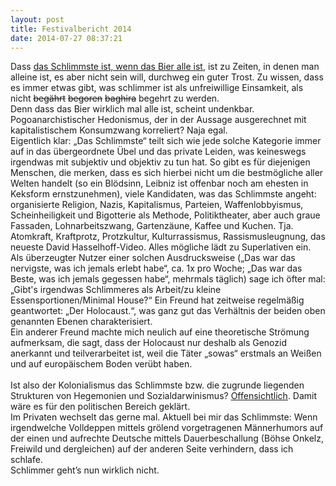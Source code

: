 ```yaml
---
layout: post
title: Festivalbericht 2014
date: 2014-07-27 08:37:21
---
```


Dass [das Schlimmste ist, wenn das Bier alle ist](https://www.youtube.com/watch?v=NJ1_JpRKeic), ist zu Zeiten, in denen man alleine ist, es aber nicht sein will, durchweg ein guter Trost. Zu wissen, dass es immer etwas gibt, was schlimmer ist als unfreiwillige Einsamkeit, als nicht <del>begährt</del>  <del>begoren</del>  <del>baghira</del> begehrt zu werden. <br>
Denn dass das Bier wirklich mal alle ist, scheint undenkbar. <br>
Pogoanarchistischer Hedonismus, der in der Aussage ausgerechnet mit kapitalistischem Konsumzwang korreliert? Naja egal. <br>
Eigentlich klar: „Das Schlimmste“ teilt sich wie jede solche Kategorie immer auf in das übergeordnete Übel und das private Leiden, was keineswegs irgendwas mit subjektiv und objektiv zu tun hat. So gibt es für diejenigen Menschen, die merken, dass es sich hierbei nicht um die bestmögliche aller Welten handelt (so ein Blödsinn, Leibniz ist offenbar noch am ehesten in Keksform ernstzunehmen), viele Kandidaten, was das Schlimmste angeht: organisierte Religion, Nazis, Kapitalismus, Parteien, Waffenlobbyismus, Scheinheiligkeit und Bigotterie als Methode, Politiktheater, aber auch graue Fassaden, Lohnarbeitszwang, Gartenzäune, Kaffee und Kuchen. Tja. <br>
Atomkraft, Kraftprotz, Protzkultur, Kulturrassismus, Rassismusleugnung, das neueste David Hasselhoff-Video. Alles mögliche lädt zu Superlativen ein.
<br> 
Als überzeugter Nutzer einer solchen Ausdrucksweise („Das war das nervigste, was ich jemals erlebt habe“, ca. 1x pro Woche; „Das war das Beste, was ich jemals gegessen habe“, mehrmals täglich) sage ich öfter mal: „Gibt's irgendwas Schlimmeres als Arbeit/zu kleine Essensportionen/Minimal House?“ Ein Freund hat zeitweise regelmäßig geantwortet: „Der Holocaust.“, was ganz gut das Verhältnis der beiden oben genannten Ebenen charakterisiert.<br>
Ein anderer Freund machte mich neulich auf eine theoretische Strömung aufmerksam, die sagt, dass der Holocaust nur deshalb als Genozid anerkannt und teilverarbeitet ist, weil die Täter „sowas“ erstmals an Weißen und auf europäischem Boden verübt haben.<br> <br>
Ist also der Kolonialismus das Schlimmste bzw. die zugrunde liegenden Strukturen von Hegemonien und Sozialdarwinismus? [Offensichtlich](https://de.wikipedia.org/wiki/V%C3%B6lkermord_an_den_Herero_und_Nama). Damit wäre es für den politischen Bereich geklärt.<br> Im Privaten wechselt das gerne mal. Aktuell bei mir das Schlimmste: Wenn irgendwelche Volldeppen mittels grölend vorgetragenen Männerhumors auf der einen und aufrechte Deutsche mittels Dauerbeschallung (Böhse Onkelz, Freiwild und dergleichen) auf der anderen Seite verhindern, dass ich schlafe. <br> Schlimmer geht’s nun wirklich nicht.
